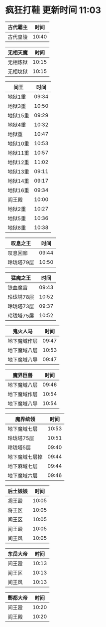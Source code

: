# 疯狂打鞋 更新时间 11:03

| 古代霸主   | 时间    |
|--------|-------|
| 古代皇陵 | 10:40 |

| 无相天魔   | 时间    |
|--------|-------|
| 无相炼狱 | 10:15 |
| 无相坟狱 | 10:15 |

| 间王   | 时间    |
|--------|-------|
| 地狱1重 | 09:34 |
| 地狱3重 | 10:50 |
| 地狱15重 | 09:29 |
| 地狱4重 | 10:32 |
| 地狱重 | 10:47 |
| 地狱10重 | 10:53 |
| 地狱11重 | 10:57 |
| 地狱12重 | 11:02 |
| 地狱13重 | 09:11 |
| 地狱14重 | 09:17 |
| 地狱16重 | 09:34 |
| 阎王殿 | 10:00 |
| 地狱2重 | 10:27 |
| 地狱5重 | 10:36 |
| 地狱8重 | 10:38 |

| 叹息之王   | 时间    |
|--------|-------|
| 叹息回廊 | 09:44 |
| 玲珑塔79层 | 10:50 |

| 猛魔之王   | 时间    |
|--------|-------|
| 铁血魔宫 | 09:43 |
| 玲珑塔78层 | 10:52 |
| 玲珑塔73层 | 09:37 |
| 玲珑塔75层 | 10:52 |

| 鬼火人马   | 时间    |
|--------|-------|
| 地下魔域作层 | 09:47 |
| 地下魔域八层 | 10:53 |
| 地下魔域八导 | 09:47 |

| 魔界巨兽   | 时间    |
|--------|-------|
| 地下魔域八层 | 09:46 |
| 地下魔域作层 | 10:54 |
| 地下魔域八导 | 10:54 |

| 魔界统领   | 时间    |
|--------|-------|
| 地下魔域七层 | 10:53 |
| 玲珑塔75层 | 10:51 |
| 玲珑塔5层 | 09:40 |
| 地下魔域七层掉 | 09:44 |
| 地下麻域七层 | 09:44 |
| 地下魔域六层 | 09:46 |

| 后土娘娘   | 时间    |
|--------|-------|
| 凋王殴 | 10:05 |
| 将王区 | 10:05 |
| 闻王区 | 10:05 |
| 闻王殴 | 10:05 |
| 间王风 | 10:05 |

| 东岳大帝   | 时间    |
|--------|-------|
| 间王殴 | 10:13 |
| 闻王区 | 10:13 |
| 间王风 | 10:13 |

| 酆都大帝   | 时间    |
|--------|-------|
| 间王殴 | 10:20 |
| 阎王殿 | 10:20 |